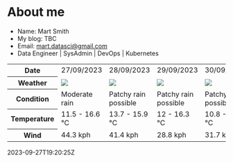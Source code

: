 # About me

- Name: Mart Smith
- My blog: TBC
- Email: [mart.datasci@gmail.com](mailto:mart.datasci6@gmail.com)
- Data Engineer | SysAdmin | DevOps | Kubernetes


<table>
    <tr>
        <th>Date</th>
        <td>27/09/2023</td><td>28/09/2023</td><td>29/09/2023</td><td>30/09/2023</td><td>01/10/2023</td><td>02/10/2023</td><td>03/10/2023</td>
    </tr>
    <tr>
        <th>Weather</th>
        <td><img src="https://cdn.weatherapi.com/weather/64x64/day/302.png"/></td><td><img src="https://cdn.weatherapi.com/weather/64x64/day/176.png"/></td><td><img src="https://cdn.weatherapi.com/weather/64x64/day/176.png"/></td><td><img src="https://cdn.weatherapi.com/weather/64x64/day/176.png"/></td><td><img src="https://cdn.weatherapi.com/weather/64x64/day/176.png"/></td><td><img src="https://cdn.weatherapi.com/weather/64x64/day/113.png"/></td><td><img src="https://cdn.weatherapi.com/weather/64x64/day/116.png"/></td>
    </tr>
    <tr>
        <th>Condition</th>
        <td width="200px">Moderate rain</td><td width="200px">Patchy rain possible</td><td width="200px">Patchy rain possible</td><td width="200px">Patchy rain possible</td><td width="200px">Patchy rain possible</td><td width="200px">Sunny</td><td width="200px">Partly cloudy</td>
    </tr>
    <tr>
        <th>Temperature</th>
        <td>11.5 -  16.6 °C</td><td>13.7 -  15.9 °C</td><td>12 -  16.3 °C</td><td>10.8 -  14.5 °C</td><td>13 -  18.6 °C</td><td>11.4 -  15.8 °C</td><td>10.7 -  15.1 °C</td>
    </tr>
    <tr>
        <th>Wind</th>
        <td>44.3 kph</td><td>41.4 kph</td><td>28.8 kph</td><td>31.7 kph</td><td>32 kph</td><td>23 kph</td><td>22.7 kph</td>
    </tr>
</table>


2023-09-27T19:20:25Z

